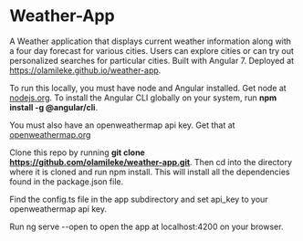 # Weather-App
A Weather application that displays current weather information along with a four day forecast for various cities. Users can explore cities or can try out personalized searches for particular cities. Built with Angular 7. Deployed at https://olamileke.github.io/weather-app.

To run this locally, you must have node and Angular installed. Get node at <a href='https://nodejs.org'>nodejs.org</a>. To install the Angular CLI globally on your system, run <b>npm install -g @angular/cli</b>.

You must also have an openweathermap api key. Get that at <a href="https://openweathermap.org">openweathermap.org</a>

Clone this repo by running <b>git clone https://github.com/olamileke/weather-app.git</b>. Then cd into the directory where it is cloned and run npm install. This will install all the dependencies found in the package.json file. 

Find the config.ts file in the app subdirectory and set api_key to your openweathermap api key.

Run ng serve --open to open the app at localhost:4200 on your browser.
